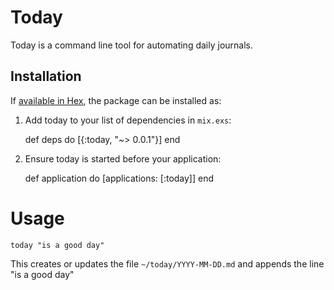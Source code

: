 # Today

Today is a command line tool for automating daily journals.

## Installation

If [available in Hex](https://hex.pm/docs/publish), the package can be installed as:

  1. Add today to your list of dependencies in `mix.exs`:

        def deps do
          [{:today, "~> 0.0.1"}]
        end

  2. Ensure today is started before your application:

        def application do
          [applications: [:today]]
        end

# Usage

    today "is a good day"

This creates or updates the file `~/today/YYYY-MM-DD.md` and appends the line "is a good day"
